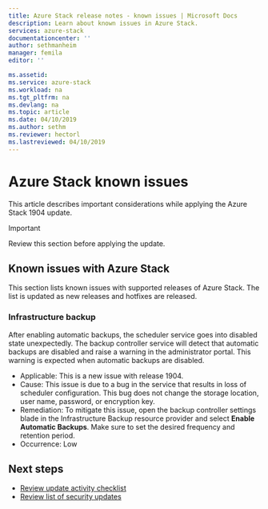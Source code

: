 ```yaml
---
title: Azure Stack release notes - known issues | Microsoft Docs
description: Learn about known issues in Azure Stack.
services: azure-stack
documentationcenter: ''
author: sethmanheim
manager: femila
editor: ''

ms.assetid:  
ms.service: azure-stack
ms.workload: na
ms.tgt_pltfrm: na
ms.devlang: na
ms.topic: article
ms.date: 04/10/2019
ms.author: sethm
ms.reviewer: hectorl
ms.lastreviewed: 04/10/2019
---
```


# Azure Stack known issues

This article describes important considerations while applying the Azure Stack 1904 update.

> [!IMPORTANT]  
> Review this section before applying the update.

## Known issues with Azure Stack

This section lists known issues with supported releases of Azure Stack. The list is updated as new releases and hotfixes are released.

<!-- EXAMPLE -->
### Infrastructure backup

<!--Bug 3615401 - scheduler config lost; new issue in YYMM;  hectorl-->
After enabling automatic backups, the scheduler service goes into disabled state unexpectedly. The backup controller service will detect that automatic backups are disabled and raise a warning in the administrator portal. This warning is expected when automatic backups are disabled.

- Applicable: This is a new issue with release 1904.
- Cause: This issue is due to a bug in the service that results in loss of scheduler configuration. This bug does not change the storage location, user name, password, or encryption key.
- Remediation: To mitigate this issue, open the backup controller settings blade in the Infrastructure Backup resource provider and select **Enable Automatic Backups**. Make sure to set the desired frequency and retention period.
- Occurrence: Low

<!-- TEMPLATE -->
<!-- ### (Feature area) -->

<!--Bug xxxxxxx: bug title; new issue or existing issue,  PM owner-->
<!-- Issues that drop off this list better make it in as an improvement or a fix on release notes page -->
<!-- (Detailed customer facing description of the issue)   -->

<!-- PICK ONE
- Applicable: (All supported releases of Azure Stack - carry over); (Starting in YYMM release of Azure Stack, new issue)
- Cause: (cause of the issue)
- Remediation: (how to work around this, if there is one)
- Occurrence: (rate of occurrence) -->

<!-- ### Portal -->
<!-- ### Compute -->
<!-- ### Storage -->
<!-- ### Networking -->
<!-- ### SQL and MySQL-->
<!-- ### App Service -->
<!-- ### Usage -->
<!-- #### Identity -->
<!-- #### Marketplace -->

## Next steps

- [Review update activity checklist](azure-stack-release-notes-checklist.md)
- [Review list of security updates](azure-stack-release-notes-security-updates-1904.md)
